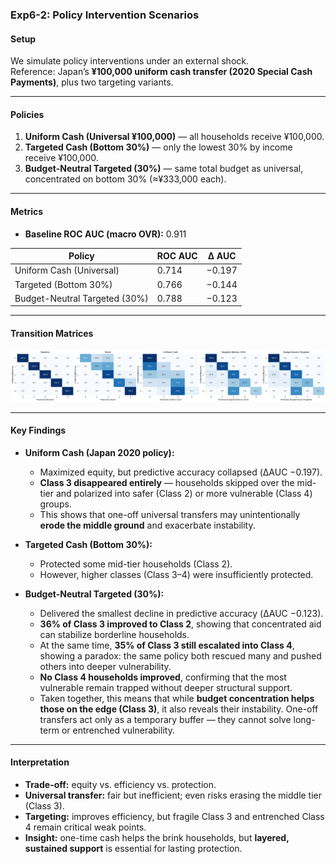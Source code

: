 ### Exp6-2: Policy Intervention Scenarios

#### Setup
We simulate policy interventions under an external shock.  
Reference: Japan’s **¥100,000 uniform cash transfer (2020 Special Cash Payments)**, plus two targeting variants.

---

#### Policies
1. **Uniform Cash (Universal ¥100,000)** — all households receive ¥100,000.  
2. **Targeted Cash (Bottom 30%)** — only the lowest 30% by income receive ¥100,000.  
3. **Budget-Neutral Targeted (30%)** — same total budget as universal, concentrated on bottom 30% (≈¥333,000 each).  

---

#### Metrics
- **Baseline ROC AUC (macro OVR):** 0.911  

| Policy                         | ROC AUC | Δ AUC   |
|--------------------------------|---------|---------|
| Uniform Cash (Universal)       | 0.714   | −0.197  |
| Targeted (Bottom 30%)          | 0.766   | −0.144  |
| Budget-Neutral Targeted (30%)  | 0.788   | −0.123  |

---

#### Transition Matrices
![Policy Heatmaps](3policyheatmap.png)

---

#### Key Findings
- **Uniform Cash (Japan 2020 policy):**  
  - Maximized equity, but predictive accuracy collapsed (ΔAUC −0.197).  
  - **Class 3 disappeared entirely** — households skipped over the mid-tier and polarized into safer (Class 2) or more vulnerable (Class 4) groups.  
  - This shows that one-off universal transfers may unintentionally **erode the middle ground** and exacerbate instability.  

- **Targeted Cash (Bottom 30%):**  
  - Protected some mid-tier households (Class 2).  
  - However, higher classes (Class 3–4) were insufficiently protected.  

- **Budget-Neutral Targeted (30%):**  
  - Delivered the smallest decline in predictive accuracy (ΔAUC −0.123).  
  - **36% of Class 3 improved to Class 2**, showing that concentrated aid can stabilize borderline households.  
  - At the same time, **35% of Class 3 still escalated into Class 4**, showing a paradox: the same policy both rescued many and pushed others into deeper vulnerability.  
  - **No Class 4 households improved**, confirming that the most vulnerable remain trapped without deeper structural support.  
  - Taken together, this means that while **budget concentration helps those on the edge (Class 3)**, it also reveals their instability. One-off transfers act only as a temporary buffer — they cannot solve long-term or entrenched vulnerability.  

---

#### Interpretation
- **Trade-off:** equity vs. efficiency vs. protection.  
- **Universal transfer:** fair but inefficient; even risks erasing the middle tier (Class 3).  
- **Targeting:** improves efficiency, but fragile Class 3 and entrenched Class 4 remain critical weak points.  
- **Insight:** one-time cash helps the brink households, but **layered, sustained support** is essential for lasting protection.
